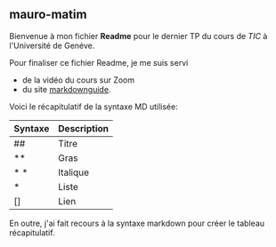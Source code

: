 ## mauro-matim

Bienvenue à mon fichier **Readme** pour le dernier TP du cours de *TIC* à l'Université de Genéve.

Pour finaliser ce fichier Readme, je me suis servi

* de la vidéo du cours sur Zoom
* du site [markdownguide](https://www.markdownguide.org>).

Voici le récapitulatif de la syntaxe MD utilisée:

| Syntaxe      | Description |
| ----------- | ----------- |
| ##          | Titre       |
| **          | Gras        |
| * *       | Italique    |
| *           | Liste       |
| []          | Lien       |

En outre, j'ai fait recours à la syntaxe markdown pour créer le tableau récapitulatif.
